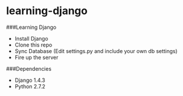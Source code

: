 learning-django
===============

###Learning Django

* Install Django
* Clone this repo
* Sync Database (Edit settings.py and include your own db settings)
* Fire up the server

###Dependencies
* Django 1.4.3
* Python 2.7.2
